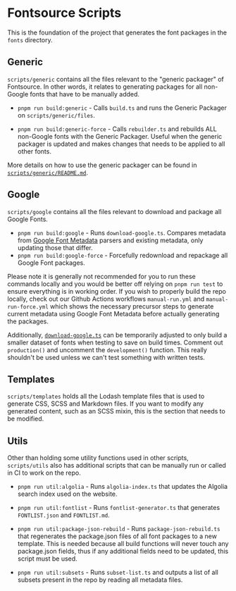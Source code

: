 # Fontsource Scripts

This is the foundation of the project that generates the font packages in the `fonts` directory.

## Generic

`scripts/generic` contains all the files relevant to the "generic packager" of Fontsource. In other words, it relates to generating packages for all non-Google fonts that have to be manually added.

- `pnpm run build:generic` - Calls `build.ts` and runs the Generic Packager on `scripts/generic/files`.

- `pnpm run build:generic-force` - Calls `rebuilder.ts` and rebuilds ALL non-Google fonts with the Generic Packager. Useful when the generic packager is updated and makes changes that needs to be applied to all other fonts.

More details on how to use the generic packager can be found in [`scripts/generic/README.md`](https://github.com/fontsource/fontsource/blob/main/scripts/generic/README.md).

## Google

`scripts/google` contains all the files relevant to download and package all Google Fonts.

- `pnpm run build:google` - Runs `download-google.ts`. Compares metadata from [Google Font Metadata](https://github.com/fontsource/google-font-metadata) parsers and existing metadata, only updating those that differ.
- `pnpm run build:google-force` - Forcefully redownload and repackage all Google Font packages.

Please note it is generally not recommended for you to run these commands locally and you would be better off relying on `pnpm run test` to ensure everything is in working order. If you wish to properly build the repo locally, check out our Github Actions workflows `manual-run.yml` and `manual-run-force.yml` which shows the necessary precursor steps to generate current metadata using Google Font Metadata before actually generating the packages.

Additionally, [`download-google.ts`](https://github.com/fontsource/fontsource/blob/main/scripts/google/download-google.ts#L40) can be temporarily adjusted to only build a smaller dataset of fonts when testing to save on build times. Comment out `production()` and uncomment the `development()` function. This really shouldn't be used unless we can't test something with written tests.

## Templates

`scripts/templates` holds all the Lodash template files that is used to generate CSS, SCSS and Markdown files. If you want to modify any generated content, such as an SCSS mixin, this is the section that needs to be modified.

## Utils

Other than holding some utility functions used in other scripts, `scripts/utils` also has additional scripts that can be manually run or called in CI to work on the repo.

- `pnpm run util:algolia` - Runs `algolia-index.ts` that updates the Algolia search index used on the website.

- `pnpm run util:fontlist` - Runs `fontlist-generator.ts` that generates `FONTLIST.json` and `FONTLIST.md`.

- `pnpm run util:package-json-rebuild` - Runs `package-json-rebuild.ts` that regenerates the package.json files of all font packages to a new template. This is needed because all build functions will never touch any package.json fields, thus if any additional fields need to be updated, this script must be used.

- `pnpm run util:subsets` - Runs `subset-list.ts` and outputs a list of all subsets present in the repo by reading all metadata files.
